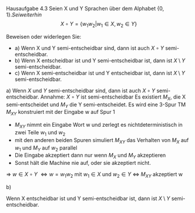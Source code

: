 Hausaufgabe 4.3
Seien X und Y Sprachen über dem Alphabet $\{0,1\}. Sei weiterhin$
$$X \circ Y = \{w_{1}w_{2} | w_{1} \in X, w_{2} \in Y\}$$

Beweisen oder widerlegen Sie:

- a) Wenn X und Y semi-entscheidbar sind, dann ist auch $X \circ Y$ semi-entscheidbar.
- b) Wenn X entscheidbar ist und Y semi-entscheidbar ist, dann ist $X \setminus Y$ semi-entscheidbar.
- c) Wenn X semi-entscheidbar ist und Y entscheidbar ist, dann ist $X \setminus Y$ semi-entscheidbar.


a)
Wenn $X$ und $Y$ semi-entscheidbar sind, dann ist auch $X \circ Y$ semi-entscheidbar.
Annahme: $X \circ Y$ ist semi-entscheidbar
Es existiert $M_X$, die X semi-entscheidet und $M_Y$ die Y semi-entscheidet.
Es wird eine 3-Spur TM $M_{XY}$ konstruiert mit der Eingabe w auf Spur 1
- $M_{XY}$ nimmt ein Eingabe Wort w und zerlegt es nichtdeterministisch in zwei Teile $w_{1}$ und $w_{2}$
- mit den anderen beiden Spuren simuliert $M_{XY}$ das Verhalten von $M_{X}$ auf $w_{1}$ und $M_{Y}$ auf $w_{2}$ parallel
- Die Eingabe akzeptiert dann nur wenn $M_{X}$ und $M_{Y}$ akzeptieren
- Sonst hält die Machine nie auf, oder sie akzeptiert nicht.

$\Rightarrow$ $w \in X \circ Y$
$\Leftrightarrow w = w_1 w_2$ mit $w_1 \in X$ und $w_2 \in Y$
$\Leftrightarrow$ $M_{XY}$ akzeptiert w

b)

Wenn X entscheidbar ist und Y semi-entscheidbar ist, dann ist $X \setminus Y$ semi-entscheidbar.
